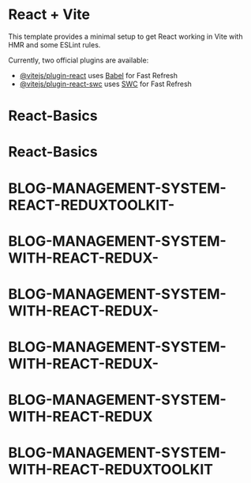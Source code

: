 # React + Vite

This template provides a minimal setup to get React working in Vite with HMR and some ESLint rules.

Currently, two official plugins are available:

- [@vitejs/plugin-react](https://github.com/vitejs/vite-plugin-react/blob/main/packages/plugin-react/README.md) uses [Babel](https://babeljs.io/) for Fast Refresh
- [@vitejs/plugin-react-swc](https://github.com/vitejs/vite-plugin-react-swc) uses [SWC](https://swc.rs/) for Fast Refresh
# React-Basics
# React-Basics
# BLOG-MANAGEMENT-SYSTEM-REACT-REDUXTOOLKIT-
# BLOG-MANAGEMENT-SYSTEM-WITH-REACT-REDUX-
# BLOG-MANAGEMENT-SYSTEM-WITH-REACT-REDUX-
# BLOG-MANAGEMENT-SYSTEM-WITH-REACT-REDUX-
# BLOG-MANAGEMENT-SYSTEM-WITH-REACT-REDUX
# BLOG-MANAGEMENT-SYSTEM-WITH-REACT-REDUXTOOLKIT
